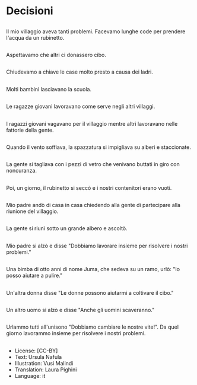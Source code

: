 # Decisioni

##
Il mio villaggio aveva tanti problemi. Facevamo lunghe code per prendere l'acqua da un rubinetto.

##
Aspettavamo che altri ci donassero cibo.

##
Chiudevamo a chiave le case molto presto a causa dei ladri.

##
Molti bambini lasciavano la scuola.

##
Le ragazze giovani lavoravano come serve negli altri villaggi.

##
I ragazzi giovani vagavano per il villaggio mentre altri lavoravano nelle fattorie della gente.

##
Quando il vento soffiava, la spazzatura si impigliava su alberi e staccionate.

##
La gente si tagliava con i pezzi di vetro che venivano buttati in giro con noncuranza.

##
Poi, un giorno, il rubinetto si seccò e i nostri contenitori erano vuoti.

##
Mio padre andò di casa in casa chiedendo alla gente di partecipare alla riunione del villaggio.

##
La gente si riunì sotto un grande albero e ascoltò.

##
Mio padre si alzò e disse "Dobbiamo lavorare insieme per risolvere i nostri  problemi."

##
Una bimba di otto anni di nome Juma, che sedeva su un ramo, urlò: "Io posso aiutare a pulire."

##
Un'altra donna disse "Le donne possono aiutarmi a coltivare il cibo."

##
Un altro uomo si alzò e disse "Anche gli uomini scaveranno."

##
Urlammo tutti all'unisono "Dobbiamo cambiare le nostre vite!". Da quel giorno lavorammo insieme per risolvere i nostri problemi.

##
* License: [CC-BY]
* Text: Ursula Nafula
* Illustration: Vusi Malindi
* Translation: Laura Pighini
* Language: it
